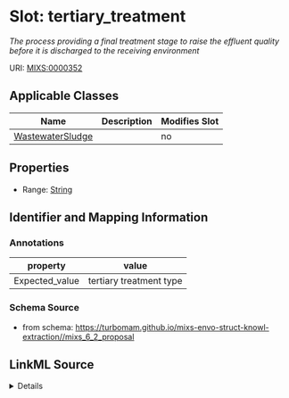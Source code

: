 # Slot: tertiary_treatment


_The process providing a final treatment stage to raise the effluent quality before it is discharged to the receiving environment_



URI: [MIXS:0000352](https://w3id.org/mixs/0000352)



<!-- no inheritance hierarchy -->




## Applicable Classes

| Name | Description | Modifies Slot |
| --- | --- | --- |
[WastewaterSludge](WastewaterSludge.md) |  |  no  |







## Properties

* Range: [String](String.md)





## Identifier and Mapping Information





### Annotations

| property | value |
| --- | --- |
| Expected_value | tertiary treatment type |



### Schema Source


* from schema: https://turbomam.github.io/mixs-envo-struct-knowl-extraction//mixs_6_2_proposal




## LinkML Source

<details>
```yaml
name: tertiary_treatment
annotations:
  Expected_value:
    tag: Expected_value
    value: tertiary treatment type
description: The process providing a final treatment stage to raise the effluent quality
  before it is discharged to the receiving environment
title: tertiary treatment
notes:
- treatment
from_schema: https://turbomam.github.io/mixs-envo-struct-knowl-extraction//mixs_6_2_proposal
rank: 1000
string_serialization: '{text}'
slot_uri: MIXS:0000352
multivalued: false
alias: tertiary_treatment
domain_of:
- WastewaterSludge
range: string
required: false
recommended: false

```
</details>